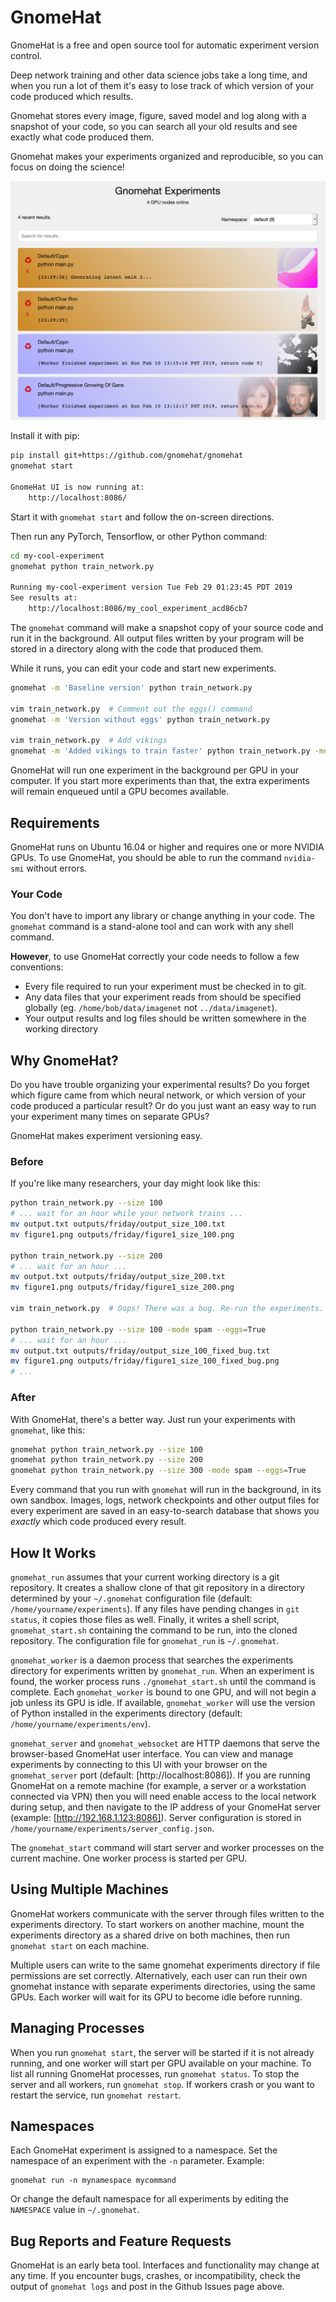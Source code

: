 # GnomeHat

GnomeHat is a free and open source tool for automatic experiment version control.

Deep network training and other data science jobs take a long time, and when you run a lot of them it's easy to lose track of which version of your code produced which results.

Gnomehat stores every image, figure, saved model and log along with a snapshot of your code, so you can search all your old results and see exactly what code produced them.

Gnomehat makes your experiments organized and reproducible, so you can focus on doing the science!

![GnomeHat UI Screenshot](https://raw.githubusercontent.com/gnomehat/gnomehat/master/screenshot.jpg)

Install it with pip:
```bash
pip install git+https://github.com/gnomehat/gnomehat
gnomehat start

GnomeHat UI is now running at:
    http://localhost:8086/
```

Start it with `gnomehat start` and follow the on-screen directions.

Then run any PyTorch, Tensorflow, or other Python command:

```bash
cd my-cool-experiment
gnomehat python train_network.py

Running my-cool-experiment version Tue Feb 29 01:23:45 PDT 2019
See results at:
    http://localhost:8086/my_cool_experiment_acd86cb7
```

The `gnomehat` command will make a snapshot copy of your source code and run it in the background.
All output files written by your program will be stored in a directory along with the code that produced them.

While it runs, you can edit your code and start new experiments.

```bash
gnomehat -m 'Baseline version' python train_network.py

vim train_network.py  # Comment out the eggs() command
gnomehat -m 'Version without eggs' python train_network.py

vim train_network.py  # Add vikings
gnomehat -m 'Added vikings to train faster' python train_network.py -mode spam
```

GnomeHat will run one experiment in the background per GPU in your computer.
If you start more experiments than that, the extra experiments will remain enqueued until a GPU becomes available.


## Requirements

GnomeHat runs on Ubuntu 16.04 or higher and requires one or more NVIDIA GPUs.
To use GnomeHat, you should be able to run the command `nvidia-smi` without errors.

### Your Code

You don't have to import any library or change anything in your code.
The `gnomehat` command is a stand-alone tool and can work with any shell command.

**However**, to use GnomeHat correctly your code needs to follow a few conventions:

- Every file required to run your experiment must be checked in to git.
- Any data files that your experiment reads from should be specified globally (eg. `/home/bob/data/imagenet` not `../data/imagenet`).
- Your output results and log files should be written somewhere in the working directory



## Why GnomeHat?

Do you have trouble organizing your experimental results?
Do you forget which figure came from which neural network, or which version of your code produced a particular result?
Or do you just want an easy way to run your experiment many times on separate GPUs?

GnomeHat makes experiment versioning easy.


### Before
If you're like many researchers, your day might look like this:

```bash
python train_network.py --size 100
# ... wait for an hour while your network trains ...
mv output.txt outputs/friday/output_size_100.txt
mv figure1.png outputs/friday/figure1_size_100.png

python train_network.py --size 200
# ... wait for an hour ...
mv output.txt outputs/friday/output_size_200.txt
mv figure1.png outputs/friday/figure1_size_200.png

vim train_network.py  # Oops! There was a bug. Re-run the experiments.

python train_network.py --size 100 -mode spam --eggs=True
# ... wait for an hour ...
mv output.txt outputs/friday/output_size_100_fixed_bug.txt
mv figure1.png outputs/friday/figure1_size_100_fixed_bug.png
# ...
```

### After
With GnomeHat, there's a better way. Just run your experiments with `gnomehat`, like this:

```bash
gnomehat python train_network.py --size 100
gnomehat python train_network.py --size 200
gnomehat python train_network.py --size 300 -mode spam --eggs=True
```

Every command that you run with `gnomehat` will run in the background, in its own sandbox.
Images, logs, network checkpoints and other output files for every experiment are saved in an easy-to-search database that shows you *exactly* which code produced every result.


## How It Works

`gnomehat_run` assumes that your current working directory is a git
repository.
It creates a shallow clone of that git repository in a directory
determined by your `~/.gnomehat` configuration file (default:
`/home/yourname/experiments`).
If any files have pending changes in `git status`, it copies those files
as well.
Finally, it writes a shell script, `gnomehat_start.sh` containing the
command to be run, into the cloned repository.
The configuration file for `gnomehat_run` is `~/.gnomehat`.

`gnomehat_worker` is a daemon process that searches the experiments
directory for experiments written by `gnomehat_run`.
When an experiment is found, the worker process runs
`./gnomehat_start.sh` until the command is complete.
Each `gnomehat_worker` is bound to one GPU, and will not begin a job
unless its GPU is idle.
If available, `gnomehat_worker` will use the version of Python installed
in the experiments directory (default: `/home/yourname/experiments/env`).

`gnomehat_server` and `gnomehat_websocket` are HTTP daemons that serve
the browser-based GnomeHat user interface.
You can view and manage experiments by connecting to this UI with your
browser on the `gnomehat_server` port (default: [http://localhost:8086]).
If you are running GnomeHat on a remote machine (for example, a server
or a workstation connected via VPN) then you will need enable access to
the local network during setup, and then navigate to the IP address of
your GnomeHat server (example: [http://192.168.1.123:8086]).
Server configuration is stored in
`/home/yourname/experiments/server_config.json`.

The `gnomehat_start` command will start server and worker processes on
the current machine.
One worker process is started per GPU.


## Using Multiple Machines

GnomeHat workers communicate with the server through files written to
the experiments directory.
To start workers on another machine, mount the experiments directory
as a shared drive on both machines, then run `gnomehat start` on each
machine.

Multiple users can write to the same gnomehat experiments directory if
file permissions are set correctly.
Alternatively, each user can run their own gnomehat instance with
separate experiments directories, using the same GPUs.
Each worker will wait for its GPU to become idle before running.


## Managing Processes

When you run `gnomehat start`, the server will be started if it is not already running, and one worker will start per GPU available on your machine.
To list all running GnomeHat processes, run `gnomehat status`.
To stop the server and all workers, run `gnomehat stop`.
If workers crash or you want to restart the service, run `gnomehat
restart`.


## Namespaces

Each GnomeHat experiment is assigned to a namespace.
Set the namespace of an experiment with the `-n` parameter. Example:

```
gnomehat run -n mynamespace mycommand
```

Or change the default namespace for all experiments by editing the
`NAMESPACE` value in `~/.gnomehat`.


## Bug Reports and Feature Requests

GnomeHat is an early beta tool.
Interfaces and functionality may change at any time.
If you encounter bugs, crashes, or incompatibility, check the output of
`gnomehat logs` and post in the Github Issues page above.


